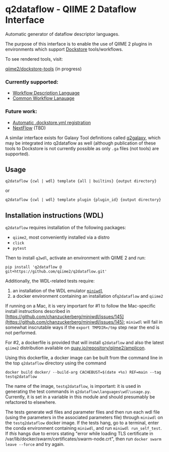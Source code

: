 # q2dataflow - QIIME 2 Dataflow Interface
Automatic generator of dataflow descriptor languages.

The purpose of this interface is to enable the use of QIIME 2 plugins in
environments which support [Dockstore](https://dockstore.org) tools/workflows.

To see rendered tools, visit:

[qiime2/dockstore-tools](https://github.com/qiime2/dockstore-tools) (in progress)


### Currently supported:

  * [Workflow Description Language](https://openwdl.org/)
  * [Common Workflow Lanauage](https://www.commonwl.org/) 

### Future work:
  * [Automatic .dockstore.yml registration](https://docs.dockstore.org/en/stable/getting-started/github-apps/github-apps.html#example-yml-files)
  * [NextFlow](https://www.nextflow.io/) (TBD)


A similar interface exists for Galaxy Tool definitions called [q2galaxy](https://github.com/qiime2/q2galaxy),
which may be integrated into q2dataflow as well (although publication of these tools to Dockstore is not currently possible as only `.ga` files (not tools) are supported).

## Usage

```
q2dataflow {cwl | wdl} template {all | builtins} {output directory}
```

or

```
q2dataflow {cwl | wdl} template plugin {plugin_id} {output directory}
```

## Installation instructions (WDL)

`q2dataflow` requires installation of the following packages:

* `qiime2`, most conveniently installed via a distro
* `click`
* `pytest`

Then to install `q2wdl`, activate an environment with QIIME 2 and run:
```
pip install 'q2dataflow @ git+https://github.com/qiime2/q2dataflow.git'
```

Additionally, the WDL-related tests require:

1. an installation of the WDL emulator [`miniwdl`](https://github.com/chanzuckerberg/miniwdl)
2. a docker environment containing an installation of`q2dataflow` and `qiime2`

If running on a Mac, it is very important for #1 to follow the Mac-specific
install instructions described in [https://github.com/chanzuckerberg/miniwdl/issues/145](https://github.com/chanzuckerberg/miniwdl/issues/145);
`miniwdl` will fail in somewhat inscrutable ways if the `export TMPDIR=/tmp` step near the end is not performed.

For #2, a dockerfile is provided that will install `q2dataflow` and also the latest
`qiime2` distribution available on [quay.io/repository/qiime2/amplicon](https://quay.io/repository/qiime2/amplicon?tab=tags).

Using this dockerfile, a docker image can be built from the command line in the top `q2dataflow` directory using the command

```docker build docker/ --build-arg CACHEBUST=$(date +%s) REF=main --tag testq2dataflow```

The name of the image, `testq2dataflow`, is important: it is used in generating
the test commands in `q2dataflow\languages\wdl\usage.py`.  Currently, it is set
in a variable in this module and should presumably be refactored to elsewhere.

The tests generate wdl files and parameter files and then run each wdl file (using
the parameters in the associated parameters file) through `miniwdl` on the `testq2dataflow`
docker image.  If the tests hang, go to a terminal, enter the conda environment
containing `miniwdl`, and run `miniwdl run_self_test`.  If *this* hangs due to
errors stating "error while loading TLS certificate in
/var/lib/docker/swarm/certificates/swarm-node.crt", then run
`docker swarm leave --force` and try again.

